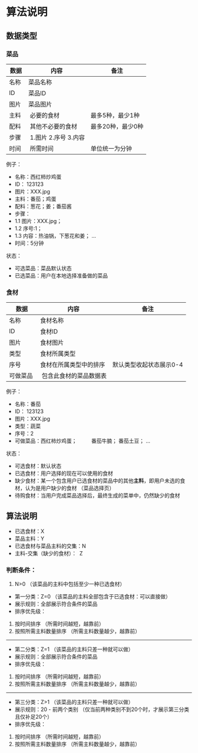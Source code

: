 # 算法说明
## 数据类型

### 菜品

|     数据     | 内容 |    备注  |
| ------------ | --- | ---------------|
| 名称 |  菜品名称 |  |
| ID |  菜品ID |  |
| 图片 |  菜品图片 |  |
| 主料 |  必要的食材 | 最多5种，最少1种 |
| 配料 |  其他不必要的食材 | 最多20种，最少0种 |
| 步骤 |  1.图片 2.序号 3.内容 |  |
| 时间 |  所需时间 | 单位统一为分钟 |

例子：
- 名称：西红柿炒鸡蛋
- ID： 123123
- 图片：XXX.jpg
- 主料：番茄；鸡蛋
- 配料：葱花；姜；番茄酱
- 步骤：
 - 1.1 图片：XXX.jpg；
 - 1.2 序号:1；
 - 1.3 内容：热油锅，下葱花和姜；
      ...
- 时间：5分钟

状态：
- 可选菜品：菜品默认状态 
- 已选菜品：用户在本地选择准备做的菜品

### 食材

|     数据     | 内容 |             备注                |
| ------------ | --- | ------------------------------- |
| 名称 |  食材名称 |  |
| ID |  食材ID |  |
| 图片 | 食材图片 |  |
| 类型 | 食材所属类型 |  |
| 序号 | 食材在所属类型中的排序 | 默认类型收起状态展示0-4 |
| 可做菜品 |  包含此食材的菜品数据表 |  |

例子：
- 名称：番茄
- ID： 123123
- 图片：XXX.jpg
- 类型：蔬菜
- 序号：2
- 可做菜品：西红柿炒鸡蛋；
          番茄牛腩；
          番茄土豆；
          ...
          
状态：
- 可选食材：默认状态 
- 已选食材：用户选择的现在可以使用的食材 
- 缺少食材：某一个包含用户已选食材的菜品中的其他**主料**，即用户未选的食材，认为是用户缺少的食材 （菜品选择页）
- 待购食材：当用户完成菜品选择后，最终生成的菜单中，仍然缺少的食材

## 算法说明

- 已选食材：X
- 菜品主料：Y
- 已选食材与菜品主料的交集：N
- 主料-交集（缺少的食材）：  Z

### 判断条件：
1. N>0 （该菜品的主料中包括至少一种已选食材）

- 第一分类：Z=0 （该菜品的主料全部包含于已选食材：可以直接做）
- 展示规则：全部展示符合条件的菜品
- 排序优先级：
1. 按时间排序 （所需时间越短，越靠前）
2. 按照所需主料数量排序 （所需主料数量越少，越靠前）
-------
- 第二分类：Z=1 （该菜品的主料只差一种就可以做）
- 展示规则：全部展示符合条件的菜品
- 排序优先级：
1. 按时间排序 （所需时间越短，越靠前）
2. 按照所需主料数量排序 （所需主料数量越少，越靠前）
-------
- 第三分类：Z>1 （该菜品的主料只差一种就可以做）
- 展示规则：20 - 前两个类别 （仅当前两种类别不到20个时，才展示第三分类且仅补足20个）
- 排序优先级：
1. 按时间排序 （所需时间越短，越靠前）
2. 按照所需主料数量排序 （所需主料数量越少，越靠前）






